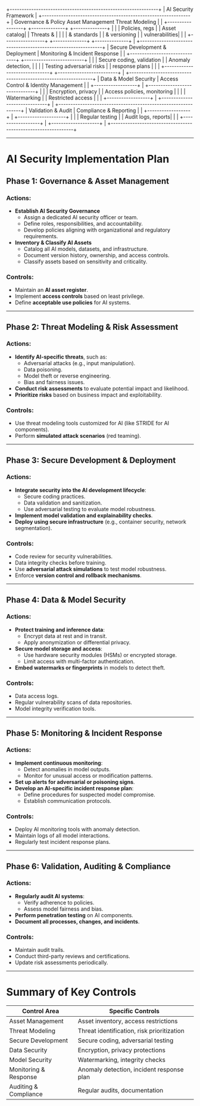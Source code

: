+--------------------------------------------------------------+
|                      AI Security Framework                   |
+--------------------------------------------------------------+
| Governance & Policy      Asset Management     Threat Modeling |
|  +-----------------+     +--------------+     +--------------+ |
|  | Policies, regs  |     | Asset catalog|     | Threats &   | |
|  | & standards     |     | & versioning |     | vulnerabilities| |
|  +-----------------+     +--------------+     +--------------+ |
+--------------------------------------------------------------+
| Secure Development & Deployment | Monitoring & Incident Response |
|  +------------------------------+  +-------------------------+ |
|  | Secure coding, validation    |  | Anomaly detection,     | |
|  | Testing adversarial risks    |  | response plans         | |
|  +------------------------------+  +-------------------------+ |
+--------------------------------------------------------------+
| Data & Model Security | Access Control & Identity Management |
|  +------------------+ |  +------------------------------+ |
|  | Encryption, privacy | | Access policies, monitoring | |
|  | Watermarking        | | Restricted access           | |
|  +------------------+ |  +------------------------------+ |
+--------------------------------------------------------------+
| Validation & Audit | Compliance & Reporting |
|  +------------------+ |  +--------------------+ |
|  | Regular testing  | | Audit logs, reports| |
|  +------------------+ |  +--------------------+ |
+--------------------------------------------------------------+

---

# **AI Security Implementation Plan**

## **Phase 1: Governance & Asset Management**

### Actions:
- **Establish AI Security Governance**
  - Assign a dedicated AI security officer or team.
  - Define roles, responsibilities, and accountability.
  - Develop policies aligning with organizational and regulatory requirements.
- **Inventory & Classify AI Assets**
  - Catalog all AI models, datasets, and infrastructure.
  - Document version history, ownership, and access controls.
  - Classify assets based on sensitivity and criticality.

### Controls:
- Maintain an **AI asset register**.
- Implement **access controls** based on least privilege.
- Define **acceptable use policies** for AI systems.

---

## **Phase 2: Threat Modeling & Risk Assessment**

### Actions:
- **Identify AI-specific threats**, such as:
  - Adversarial attacks (e.g., input manipulation).
  - Data poisoning.
  - Model theft or reverse engineering.
  - Bias and fairness issues.
- **Conduct risk assessments** to evaluate potential impact and likelihood.
- **Prioritize risks** based on business impact and exploitability.

### Controls:
- Use threat modeling tools customized for AI (like STRIDE for AI components).
- Perform **simulated attack scenarios** (red teaming).

---

## **Phase 3: Secure Development & Deployment**

### Actions:
- **Integrate security into the AI development lifecycle**:
  - Secure coding practices.
  - Data validation and sanitization.
  - Use adversarial testing to evaluate model robustness.
- **Implement model validation and explainability checks**.
- **Deploy using secure infrastructure** (e.g., container security, network segmentation).

### Controls:
- Code review for security vulnerabilities.
- Data integrity checks before training.
- Use **adversarial attack simulations** to test model robustness.
- Enforce **version control and rollback mechanisms**.

---

## **Phase 4: Data & Model Security**

### Actions:
- **Protect training and inference data**:
  - Encrypt data at rest and in transit.
  - Apply anonymization or differential privacy.
- **Secure model storage and access**:
  - Use hardware security modules (HSMs) or encrypted storage.
  - Limit access with multi-factor authentication.
- **Embed watermarks or fingerprints** in models to detect theft.

### Controls:
- Data access logs.
- Regular vulnerability scans of data repositories.
- Model integrity verification tools.

---

## **Phase 5: Monitoring & Incident Response**

### Actions:
- **Implement continuous monitoring**:
  - Detect anomalies in model outputs.
  - Monitor for unusual access or modification patterns.
- **Set up alerts for adversarial or poisoning signs**.
- **Develop an AI-specific incident response plan**:
  - Define procedures for suspected model compromise.
  - Establish communication protocols.

### Controls:
- Deploy AI monitoring tools with anomaly detection.
- Maintain logs of all model interactions.
- Regularly test incident response plans.

---

## **Phase 6: Validation, Auditing & Compliance**

### Actions:
- **Regularly audit AI systems**:
  - Verify adherence to policies.
  - Assess model fairness and bias.
- **Perform penetration testing** on AI components.
- **Document all processes, changes, and incidents**.

### Controls:
- Maintain audit trails.
- Conduct third-party reviews and certifications.
- Update risk assessments periodically.

---

# **Summary of Key Controls**

| Control Area | Specific Controls |  
|----------------|---------------------|  
| Asset Management | Asset inventory, access restrictions |  
| Threat Modeling | Threat identification, risk prioritization |  
| Secure Development | Secure coding, adversarial testing |  
| Data Security | Encryption, privacy protections |  
| Model Security | Watermarking, integrity checks |  
| Monitoring & Response | Anomaly detection, incident response plan |  
| Auditing & Compliance | Regular audits, documentation |  

